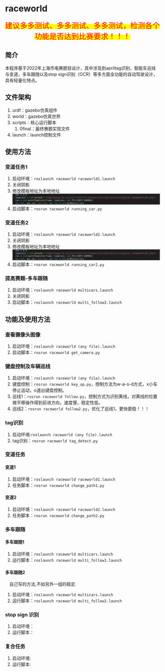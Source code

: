 # raceworld
<center><mark><font size=5 face=SimSun color="red">建议多多测试、多多测试、多多测试，检测各个功能是否达到比赛要求！！！</font></mark></center>

## 简介
本程序基于2022年上海市电赛题目设计，其中涉及到apriltag识别，智能车巡线与变道，多车跟随以及stop sign识别（OCR）等多方面全功能的自动驾驶设计，具有轻量化特点。

## 文件架构
1. urdf：gazebo仿真组件
2. world：gazebo仿真世界
3. scripts：核心运行脚本
    1. 0final：最终赛题实现文件
4. launch：launch控制文件

## 使用方法
### 变道任务1
1. 启动环境：`roslaunch raceworld raceworld1.launch`
2. 关闭阴影
3. 修改模板地址为本地地址
![](00.png)
4. 启动脚本：`rosrun raceworld running_car.py`
   
### 变道任务2
1. 启动环境：`roslaunch raceworld raceworld2.launch`
2. 关闭阴影
3. 修改模板地址为本地地址
![](00.png)
4. 启动脚本：`rosrun raceworld running_car2.py`

### 提高赛题-多车跟随
1. 启动环境：`roslaunch raceworld multicars.launch`
2. 关闭阴影
3. 启动脚本：`roslaunch raceworld multi_follow2.launch`
   
   
## 功能及使用方法

### 查看摄像头图像
1. 启动环境：`roslaunch raceworld (any file).launch`
2. 启动脚本：`rosrun raceworld get_camera.py`

### 键盘控制及车辆巡线
1. 启动环境：`roslaunch raceworld (any file).launch`
2. 键盘控制：`rosrun raceworld key_op.py`，控制方法为w-a-s-d方式，x小车停止运动，o退出键盘控制。
3. 巡线1：`rosrun raceworld follow.py`，控制方式为识别黄线，对黄线的位置做平移操作得到前进方向，速度慢，稳定性低。
4. 巡线2：`rosrun raceworld follow2.py`，优化了巡线1，更快更稳！！！

### tag识别
1. 启动环境:`roslaunch raceworld (any file).launch`
2. tag识别：`rosrun raceworld tag_detect.py`

### 变道任务
#### 变道1
1. 启动环境：`roslaunch raceworld raceworld1.launch`
2. 任务脚本：`rosrun raceworld change_path1.py`
#### 变道2
1. 启动环境：`roslaunch raceworld raceworld2.launch`
2. 任务脚本：`rosrun raceworld change_path2.py`

### 多车跟随
#### 多车跟随1
1. 启动环境：`roslaunch raceworld multicars.launch`
2. 运行脚本：`roslaunch raceworld multi_follow1.launch`
#### 多车跟随2
&emsp;自己写的方法,不如另外一组的稳定.
1. 启动环境：`roslaunch raceworld multicars.launch`
2. 运行脚本：`roslaunch raceworld multi_follow2.launch`

### stop sign 识别
1. 启动环境：
2. 运行脚本：

### 复合任务
1. 启动环境:
2. 运行脚本:
